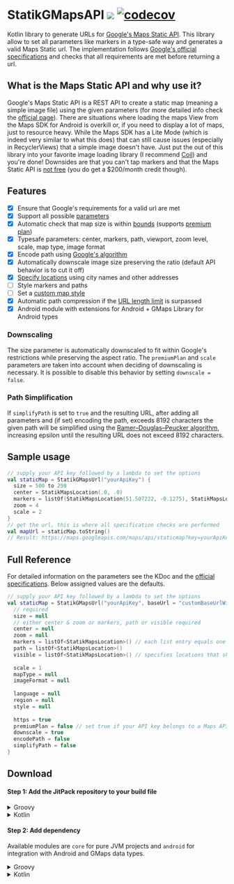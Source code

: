 # StatikGMapsAPI  [![](https://jitpack.io/v/com.ivoberger/StatikGMapsAPI.svg)](https://jitpack.io/#com.ivoberger/StatikGMapsAPI) [![codecov](https://codecov.io/gh/ivoberger/statikgmapsapi/branch/master/graph/badge.svg)](https://codecov.io/gh/ivoberger/statikgmapsapi)


Kotlin library to generate URLs for [Google's Maps Static API][google-api-info].
This library allow to set all parameters like markers in a type-safe way and generates a valid Maps Static url.
The implementation follows [Google's official specifications][google-api-specs] and checks that all requirements are met before returning a url.

## What is the Maps Static API and why use it?
Google's Maps Static API is a REST API to create a static map (meaning a simple image file) using the given parameters (for more detailed info check the [official page][google-api-info]).
There are situations where loading the maps View from the Maps SDK for Android is overkill or, if you need to display a lot of maps, just to resource heavy. While the Maps SDK has a Lite Mode
(which is indeed very similar to what this does) that can still cause issues (especially in RecyclerViews) that a simple image doesn't have. Just put the out of this library into your favorite
image loading library (I recommend [Coil][coil]) and you're done!
Downsides are that you can't tap markers and that the Maps Static API is [not free][google-api-pricing] (you do get a $200/month credit though).

## Features

* [x] Ensure that Google's requirements for a valid url are met
* [x] Support all possible [parameters][google-api-params]
* [x] Automatic check that map size is within [bounds][google-api-imagesize] (supports [premium plan][google-maps-premium])
* [x] Typesafe parameters: center, markers, path, viewport, zoom level, scale, map type, image format
* [x] Encode path using [Google's algorithm][google-enc-algo]
* [x] Automatically downscale image size preserving the ratio (default API behavior is to cut it off)
* [x] [Specify locations][google-api-locations] using city names and other addresses
* [ ] Style markers and paths
* [ ] Set a [custom map style][google-maps-styling]
* [x] Automatic path compression if the [URL length limit][google-api-url] is surpassed
* [x] Android module with extensions for Android + GMaps Library for Android types

### Downscaling
The size parameter is automatically downscaled to fit within Google's restrictions while preserving the aspect ratio.
The `premiumPlan` and `scale` parameters are taken into account when deciding of downscaling is necessary.
It is possible to disable this behavior by setting `downscale = false`.

### Path Simplification
If `simplifyPath` is set to `true` and the resulting URL, after adding all parameters and (if set) encoding the path, exceeds 8192 characters
the given path will be simplified using the [Ramer–Douglas–Peucker algorithm][rdp-algo], increasing epsilon until the resulting
URL does not exceed 8192 characters.

## Sample usage
```kotlin
// supply your API key followed by a lambda to set the options
val staticMap = StatikGMapsUrl("yourApiKey") {
  size = 500 to 250
  center = StatikMapsLocation(.0, .0)
  markers = listOf(StatikMapsLocation(51.507222, -0.1275), StatikMapsLocation(address = "London"), StatikMapsLocation(48.8589507, 2.2770204))
  zoom = 4
  scale = 2
}
// get the url, this is where all specification checks are performed
val mapUrl = staticMap.toString()
// Result: https://maps.googleapis.com/maps/api/staticmap?key=yourApiKey&size=500x250&scale=2&center=0.0,0.0&zoom=4&markers=51.507222,-0.1275|London|48.8589507,2.2770204
```

## Full Reference
For detailed information on the parameters see the KDoc and the [official specifications][google-api-specs]. Below assigned values are the defaults.
```kotlin
// supply your API key followed by a lambda to set the options
val staticMap = StatikGMapsUrl("yourApiKey", baseUrl = "customBaseUrlWithoutHttp") {
  // required
  size = null
  // either center & zoom or markers, path or visible required
  center = null
  zoom = null
  markers = listOf<StatikMapsLocation>() // each list entry equals one marker
  path = listOf<StatikMapsLocation>()
  visible = listOf<StatikMapsLocation>() // specifies locations that should be in the viewport
  
  scale = 1
  mapType = null
  imageFormat = null
  
  language = null
  region = null
  style = null
  
  https = true
  premiumPlan = false // set true if your API key belongs to a Maps API premium plan
  downscale = true
  encodePath = false
  simplifyPath = false
}
```


## Download

#### Step 1: Add the JitPack repository to your build file 
<details><summary>Groovy</summary>

```groovy
allprojects {
  repositories {
    ...
    maven { url 'https://jitpack.io' }
  }
}
```

</details>
<details><summary>Kotlin</summary>

```kotlin
allprojects {
  repositories {
    ...
    maven { url =  "https://jitpack.io" }
  }
}
```

</details>

#### Step 2: Add dependency
Available modules are `core` for pure JVM projects and `android` for integration with Android and GMaps data types.

<details><summary>Groovy</summary>

```groovy
dependencies {
  implementation 'com.ivoberger.StatikGMapsAPI:moduleName:latestVersion'
}
```

</details>
<details><summary>Kotlin</summary>

```kotlin
dependencies {
  implementation("com.ivoberger.StatikGMapsAPI:moduleName:latestVersion")
}
```

</details>





[google-api-info]: https://developers.google.com/maps/documentation/maps-static/intro
[google-api-specs]: https://developers.google.com/maps/documentation/maps-static/dev-guide
[google-api-params]: https://developers.google.com/maps/documentation/maps-static/dev-guide#URL_Parameters
[google-api-locations]: https://developers.google.com/maps/documentation/maps-static/dev-guide#StatikMapsLocations
[google-api-url]: https://developers.google.com/maps/documentation/maps-static/dev-guide#url-size-restriction
[google-api-pricing]: https://developers.google.com/maps/documentation/maps-static/usage-and-billing
[google-maps-styling]: https://developers.google.com/maps/documentation/maps-static/styling
[google-api-imagesize]: https://developers.google.com/maps/documentation/maps-static/dev-guide#Imagesizes
[google-enc-algo]: https://developers.google.com/maps/documentation/utilities/polylinealgorithm
[google-maps-premium]: https://developers.google.com/maps/premium/
[rdp-algo]: https://en.wikipedia.org/wiki/Ramer%E2%80%93Douglas%E2%80%93Peucker_algorithm
[coil]: https://coil-kt.github.io/coil/
